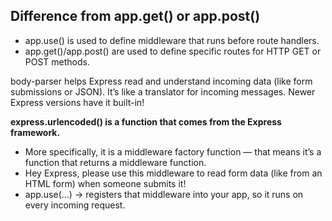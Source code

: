 ## Difference from app.get() or app.post()

- app.use() is used to define middleware that runs before route handlers.
- app.get()/app.post() are used to define specific routes for HTTP GET or POST methods.

body-parser helps Express read and understand incoming data (like form submissions or JSON).
It’s like a translator for incoming messages.
Newer Express versions have it built-in!

**express.urlencoded() is a function that comes from the Express framework.**

- More specifically, it is a middleware factory function — that means it’s a function that returns a middleware function.
- Hey Express, please use this middleware to read form data (like from an HTML form) when someone submits it!
- app.use(...) → registers that middleware into your app, so it runs on every incoming request.
